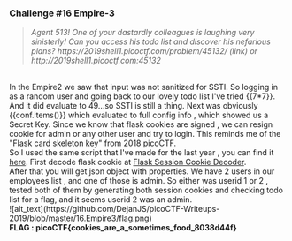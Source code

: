 <h3> Challenge #16 Empire-3</h3>
<blockquote><i>Agent 513! One of your dastardly colleagues is laughing very sinisterly! Can you access his todo list and discover his nefarious plans? https://2019shell1.picoctf.com/problem/45132/ (link) or http://2019shell1.picoctf.com:45132</i></blockquote>
<br>
In the Empire2 we saw that input was not sanitized for SSTI. So logging in as a random user and going back to our lovely todo list I've tried {{7*7}}.
And it did evaluate to 49...so SSTI is still a thing. Next was obviously {{conf.items()}} which evaluated to full config info , which showed us a Secret Key. Since we know that flask cookies are signed , we can resign cookie for admin or any other user and try to login. This reminds me of the "Flask card skeleton key" from 2018 picoCTF. <br>So I used the same script that I've made for the last year , you can find it <a href="https://github.com/DejanJS/picoCTF-Writeups/blob/master/14.Flaskcards%20Skeleton%20Key/CTF_cookie.py">here</a>. First decode flask cookie at <a href="https://www.kirsle.net/wizards/flask-session.cgi">Flask Session Cookie Decoder</a>.<br>After that you will get json object with properties. We have 2 users in our employees list , and one of those is admin. So either was userid 1 or 2 , tested both of them by generating both session cookies and checking todo list for a flag, and it seems userid 2 was an admin.<br>
![alt_text](https://github.com/DejanJS/picoCTF-Writeups-2019/blob/master/16.Empire3/flag.png)
<br>
<b>FLAG : picoCTF{cookies_are_a_sometimes_food_8038d44f}</b>